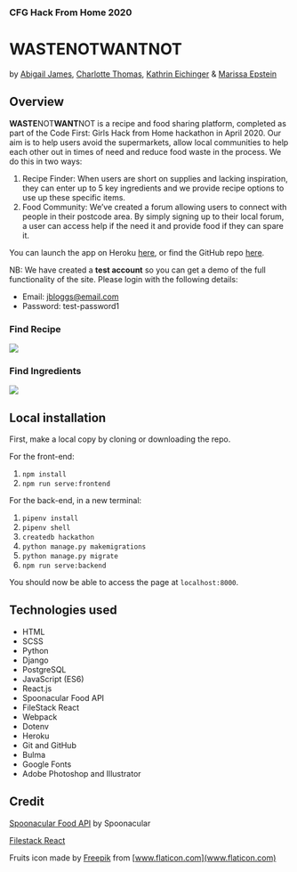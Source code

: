 ### CFG Hack From Home 2020
# **WASTE**NOT**WANT**NOT

by [Abigail James](https://github.com/ajames14), [Charlotte Thomas](https://github.com/Charlotte-Thomas), [Kathrin Eichinger](https://github.com/katheich) & [Marissa Epstein](https://github.com/marepstein)

## Overview

**WASTE**NOT**WANT**NOT is a recipe and food sharing platform, completed as part of the Code First: Girls Hack from Home hackathon in April 2020. 
Our aim is to help users avoid the supermarkets, allow local communities to help each other out in times of need and reduce food waste in the process.
We do this in two ways: 
1) Recipe Finder: When users are short on supplies and lacking inspiration, they can enter up to 5 key ingredients and we provide recipe options to use up these specific items. 
2) Food Community: We’ve created a forum allowing users to connect with people in their postcode area. By simply signing up to their local forum, a user can access help if the need it and provide food if they can spare it.

You can launch the app on Heroku [here](https://waste-not-want-not.herokuapp.com/), or find the GitHub repo [here](https://github.com/ajames14/cfg-hackathon).

NB: We have created a **test account** so you can get a demo of the full functionality of the site. Please login with the following details:
- Email: jbloggs@email.com 
- Password: test-password1

### Find Recipe
![](https://media.giphy.com/media/KFmkUrorheXfBA7bU6/giphy.gif)

### Find Ingredients 
![](https://media.giphy.com/media/Q7YHCXxVnceCRbJawr/giphy.gif)

## Local installation
First, make a local copy by cloning or downloading the repo.

For the front-end:
1. `npm install`
2. `npm run serve:frontend`

For the back-end, in a new terminal:
1. `pipenv install`
2. `pipenv shell`
3. `createdb hackathon`
4. `python manage.py makemigrations`
5. `python manage.py migrate`
6. `npm run serve:backend`

You should now be able to access the page at `localhost:8000`.

## Technologies used
- HTML
- SCSS
- Python
- Django
- PostgreSQL
- JavaScript (ES6)
- React.js
- Spoonacular Food API
- FileStack React
- Webpack
- Dotenv
- Heroku
- Git and GitHub
- Bulma
- Google Fonts
- Adobe Photoshop and Illustrator

## Credit

[Spoonacular Food API](https://spoonacular.com/food-api) by Spoonacular

[Filestack React](https://github.com/filestack/filestack-react)

Fruits icon made by [Freepik](https://www.flaticon.com/authors/freepik) from [www.flaticon.com](www.flaticon.com)
